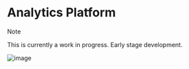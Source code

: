 # Analytics Platform

> [!NOTE]  
> This is currently a work in progress.
> Early stage development. 

![image](https://github.com/user-attachments/assets/5aba2d3e-6ab5-4965-baa3-68caffb44afa)
